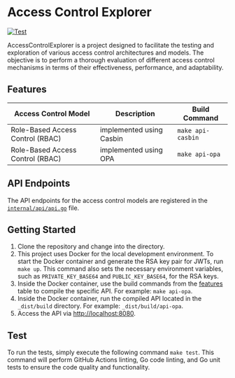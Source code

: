 # Access Control Explorer

[![Test](https://github.com/CameronXie/access-control-explorer/actions/workflows/test.yaml/badge.svg)](https://github.com/CameronXie/access-control-explorer/actions/workflows/test.yaml)

AccessControlExplorer is a project designed to facilitate the testing and exploration of various access control
architectures and models. The objective is to perform a thorough evaluation of different access control mechanisms in
terms of their effectiveness, performance, and adaptability.

## Features

| Access Control Model             | Description              | Build Command     |
|----------------------------------|--------------------------|-------------------|
| Role-Based Access Control (RBAC) | implemented using Casbin | `make api-casbin` |
| Role-Based Access Control (RBAC) | implemented using OPA    | `make api-opa`    |

## API Endpoints

The API endpoints for the access control models are registered in the [`internal/api/api.go`](internal/api/rest/api.go)
file.

## Getting Started

1. Clone the repository and change into the directory.
2. This project uses Docker for the local development environment. To start the Docker container and generate the RSA
   key pair for JWTs, run `make up`. This command also sets the necessary environment variables, such as
   `PRIVATE_KEY_BASE64` and `PUBLIC_KEY_BASE64`, for the RSA keys.
3. Inside the Docker container, use the build commands from the [features](#features) table to compile the specific API.
   For example: `make api-opa`.
4. Inside the Docker container, run the compiled API located in the `_dist/build` directory. For example:
   `_dist/build/api-opa`.
5. Access the API via [http://localhost:8080](http://localhost:8080).

## Test

To run the tests, simply execute the following command `make test`. This command will perform GitHub Actions linting, Go
code linting, and Go unit tests to ensure the code quality and functionality.
